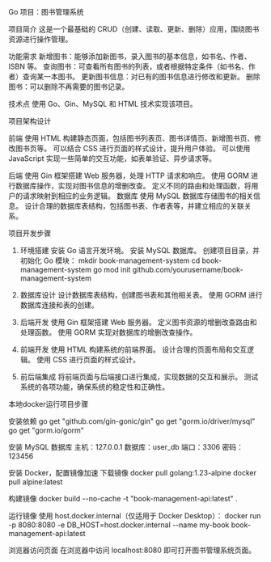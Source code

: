 Go 项目：图书管理系统

项目简介
这是一个最基础的 CRUD（创建、读取、更新、删除）应用，围绕图书资源进行操作管理。

功能需求
新增图书：能够添加新图书，录入图书的基本信息，如书名、作者、ISBN 等。
查询图书：可查看所有图书的列表，或者根据特定条件（如书名、作者）查询某一本图书。
更新图书信息：对已有的图书信息进行修改和更新。
删除图书：可以删除不再需要的图书记录。

技术点
使用 Go、Gin、MySQL 和 HTML 技术实现该项目。

项目架构设计

前端
使用 HTML 构建静态页面，包括图书列表页、图书详情页、新增图书页、修改图书页等。
可以结合 CSS 进行页面的样式设计，提升用户体验。
可以使用 JavaScript 实现一些简单的交互功能，如表单验证、异步请求等。

后端
使用 Gin 框架搭建 Web 服务器，处理 HTTP 请求和响应。
使用 GORM 进行数据库操作，实现对图书信息的增删改查。
定义不同的路由和处理函数，将用户的请求映射到相应的业务逻辑。
数据库
使用 MySQL 数据库存储图书的相关信息。
设计合理的数据库表结构，包括图书表、作者表等，并建立相应的关联关系。

项目开发步骤

1. 环境搭建
安装 Go 语言开发环境。
安装 MySQL 数据库。
创建项目目录，并初始化 Go 模块：
mkdir book-management-system
cd book-management-system
go mod init github.com/yourusername/book-management-system

3. 数据库设计
设计数据库表结构，创建图书表和其他相关表。
使用 GORM 进行数据库连接和表的创建。

5. 后端开发
使用 Gin 框架搭建 Web 服务器。
定义图书资源的增删改查路由和处理函数。
使用 GORM 实现对数据库的增删改查操作。

7. 前端开发
使用 HTML 构建系统的前端界面。
设计合理的页面布局和交互逻辑。
使用 CSS 进行页面的样式设计。

9. 前后端集成
将前端页面与后端接口进行集成，实现数据的交互和展示。
测试系统的各项功能，确保系统的稳定性和正确性。


本地docker运行项目步骤

安装依赖
go get "github.com/gin-gonic/gin"
go get "gorm.io/driver/mysql"
go get "gorm.io/gorm"

安装 MySQL 数据库
主机：127.0.0.1
数据库：user_db
端口：3306
密码：123456

安装 Docker，配置镜像加速
下载镜像
docker pull golang:1.23-alpine
docker pull alpine:latest

构建镜像
docker build --no-cache -t "book-management-api:latest" .

运行镜像
使用 host.docker.internal（仅适用于 Docker Desktop）：
docker run -p 8080:8080 -e DB_HOST=host.docker.internal --name my-book book-management-api:latest

浏览器访问页面
在浏览器中访问 localhost:8080 即可打开图书管理系统页面。
